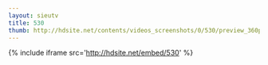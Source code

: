 ```yaml
---
layout: sieutv
title: 530
thumb: http://hdsite.net/contents/videos_screenshots/0/530/preview_360p.mp4.jpg
---
```

{% include iframe src='http://hdsite.net/embed/530' %}
 
